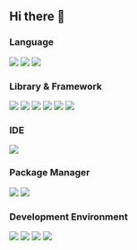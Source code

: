 ## Hi there 👋

### Language
<img src="https://img.shields.io/badge/-TypeScript-555.svg?logo=typescript&style=flat-square">
<img src="https://img.shields.io/badge/-Graphql-555.svg?logo=graphql&style=flat-square">
<img src="https://img.shields.io/badge/-JavaScript-555.svg?logo=javascript&style=flat-square">

### Library & Framework
<img src="https://img.shields.io/badge/-React-555.svg?logo=react&style=flat-square">
<img src="https://img.shields.io/badge/-Next.js-555.svg?logo=nextdotjs&style=flat-square">
<img src="https://img.shields.io/badge/-Gatsby.js-555.svg?logo=gatsby&style=flat-square">
<img src="https://img.shields.io/badge/-Chakra Ui-555.svg?logo=chakraui&style=flat-square">
<img src="https://img.shields.io/badge/-Tailwind CSS-555.svg?logo=tailwindcss&style=flat-square">
<img src="https://img.shields.io/badge/-Apollo GraphQL-555.svg?logo=apollographql&style=flat-square">


[//]: # (<img src="https://img.shields.io/badge/-Flutter-555.svg?logo=flutter&style=flat-square">)

### IDE
<img src="https://img.shields.io/badge/-IntelliJ IDEA-555.svg?logo=intellijidea&style=flat-square">

### Package Manager
<img src="https://img.shields.io/badge/-yarrn-555.svg?logo=yarn&style=flat-square">
<img src="https://img.shields.io/badge/-npm-555.svg?logo=npm&style=flat-square">


### Development Environment
<img src="https://img.shields.io/badge/-Gulp-555.svg?logo=gulp&style=flat-square">
<img src="https://img.shields.io/badge/-Webpack-555.svg?logo=webpack&style=flat-square">
<img src="https://img.shields.io/badge/-Prettier-555.svg?logo=prettier&style=flat-square">
<img src="https://img.shields.io/badge/-ESLint-555.svg?logo=eslint&style=flat-square">
